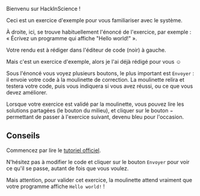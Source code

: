 Bienvenu sur HackInScience !

Ceci est un exercice d'exemple pour vous familiariser avec le système.

À droite, ici, se trouve habituellement l'énoncé de l'exercice, par
exemple : « Écrivez un programme qui affiche "Hello world!" ».

Votre rendu est à rédiger dans l'éditeur de code (noir) à gauche.

Mais c'est un exercice d'exemple, alors je l'ai déjà rédigé pour vous ☺

Sous l'énoncé vous voyez plusieurs boutons, le plus important est
 `Envoyer` : il envoie votre code à la moulinette de correction. La
 moulinette relira et testera votre code, puis vous indiquera si vous
 avez réussi, ou ce que vous devez améliorer.

Lorsque votre exercice est validé par la moulinette, vous pouvez lire
les solutions partagées (le bouton du milieu), et cliquer sur le
bouton `→` permettant de passer à l'exercice suivant, devenu bleu pour
l'occasion.


## Conseils

Commencez par lire le [tutoriel officiel](https://docs.python.org/fr/3/tutorial/).

N'hésitez pas à modifier le code et cliquer sur le bouton `Envoyer`
pour voir ce qu'il se passe, autant de fois que vous voulez.

Mais attention, pour valider cet exercice, la moulinette attend
vraiment que votre programme affiche `Hello world!` !
